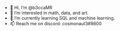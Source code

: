 - 👋 Hi, I’m @b3ccaMR
- 👀 I’m interested in math, data, and art.
- 🌱 I’m currently learning SQL and machine learning.
- 📫 Reach me on discord: cosmonaut3#8600
